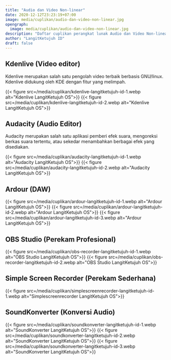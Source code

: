 ```yaml
---
title: "Audio dan Video Non-linear"
date: 2020-12-12T23:23:19+07:00
image: media/cuplikan/audio-dan-video-non-linear.jpg
opengraph:
  image: media/cuplikan/audio-dan-video-non-linear.jpg
description: "Daftar cuplikan perangkat lunak Audio dan Video Non-linear di LangitKetujuh OS"
author: "LangitKetujuh ID"
draft: false
---
```


## Kdenlive (Video editor)

Kdenlive merupakan salah satu pengolah video terbaik berbasis GNU/linux. Kdenlive didukung oleh KDE dengan fitur yang melimpah.

{{< figure src=/media/cuplikan/kdenlive-langitketujuh-id-1.webp alt="Kdenlive LangitKetujuh OS">}}
{{< figure src=/media/cuplikan/kdenlive-langitketujuh-id-2.webp alt="Kdenlive LangitKetujuh OS">}}

## Audacity (Audio Editor)

Audacity merupakan salah satu aplikasi pemberi efek suara, mengoreksi berkas suara tertentu, atau sekedar menambahkan berbagai efek yang disediakan.

{{< figure src=/media/cuplikan/audacity-langitketujuh-id-1.webp alt="Audacity LangitKetujuh OS">}}
{{< figure src=/media/cuplikan/audacity-langitketujuh-id-2.webp alt="Audacity LangitKetujuh OS">}}

## Ardour (DAW)

{{< figure src=/media/cuplikan/ardour-langitketujuh-id-1.webp alt="Ardour LangitKetujuh OS">}}
{{< figure src=/media/cuplikan/ardour-langitketujuh-id-2.webp alt="Ardour LangitKetujuh OS">}}
{{< figure src=/media/cuplikan/ardour-langitketujuh-id-3.webp alt="Ardour LangitKetujuh OS">}}

## OBS Studio (Perekam Profesional)

{{< figure src=/media/cuplikan/obs-recorder-langitketujuh-id-1.webp alt="OBS Studio LangitKetujuh OS">}}
{{< figure src=/media/cuplikan/obs-recorder-langitketujuh-id-2.webp alt="OBS Studio LangitKetujuh OS">}}

## Simple Screen Recorder (Perekam Sederhana)

{{< figure src=/media/cuplikan/simplescreenrecorder-langitketujuh-id-1.webp alt="Simplescreenrecorder LangitKetujuh OS">}}

## SoundKonverter (Konversi Audio)

{{< figure src=/media/cuplikan/soundkonverter-langitketujuh-id-1.webp alt="SoundKonverter LangitKetujuh OS">}}
{{< figure src=/media/cuplikan/soundkonverter-langitketujuh-id-2.webp alt="SoundKonverter LangitKetujuh OS">}}
{{< figure src=/media/cuplikan/soundkonverter-langitketujuh-id-3.webp alt="SoundKonverter LangitKetujuh OS">}}

